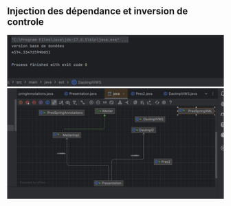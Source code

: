 <h2>Injection des dépendance et inversion de controle</h2>
<img src="captures/resulat.png">
<img src="captures/1.png">




